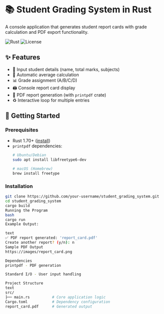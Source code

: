 # 📚 Student Grading System in Rust

A console application that generates student report cards with grade calculation and PDF export functionality.

![Rust](https://img.shields.io/badge/Rust-1.70+-orange?logo=rust)
![License](https://img.shields.io/badge/License-MIT-blue)

## ✨ Features

- 📝 Input student details (name, total marks, subjects)
- 🧮 Automatic average calculation
- 📊 Grade assignment (A/B/C/D)
- 🖨️ Console report card display
- 📄 PDF report generation (with `printpdf` crate)
- ♻️ Interactive loop for multiple entries

## 🚀 Getting Started

### Prerequisites
- Rust 1.70+ ([install](https://www.rust-lang.org/tools/install))
- `printpdf` dependencies:
  ```bash
  # Ubuntu/Debian
  sudo apt install libfreetype6-dev
  
  # macOS (Homebrew)
  brew install freetype

### Installation
```bash
git clone https://github.com/your-username/student_grading_system.git
cd student_grading_system
cargo build
Running the Program
bash
cargo run
Example Output:

text
✅ PDF report generated: 'report_card.pdf'
Create another report? (y/n): n
Sample PDF Output
https://images/report_card.png

Dependencies
printpdf - PDF generation

Standard I/O - User input handling

Project Structure
text
src/
├── main.rs          # Core application logic
Cargo.toml           # Dependency configuration
report_card.pdf      # Generated output

